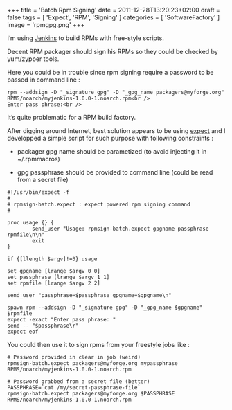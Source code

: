 +++
title = 'Batch Rpm Signing'
date = 2011-12-28T13:20:23+02:00
draft = false
tags = [ 'Expect', 'RPM', 'Signing' ]
categories = [ 'SoftwareFactory' ]
image = 'rpmgpg.png'
+++

I’m using [Jenkins](http://jenkins-ci.org/) to build RPMs with free-style scripts.

Decent RPM packager should sign his RPMs so they could be checked by yum/zypper tools.

Here you could be in trouble since rpm signing require a password to be passed in command line :

```
rpm --addsign -D "_signature gpg" -D "_gpg_name packagers@myforge.org" RPMS/noarch/myjenkins-1.0.0-1.noarch.rpm<br />
Enter pass phrase:<br />
```

It’s quite problematic for a RPM build factory.

After digging around Internet, best solution appears to be using [expect](http://expect.sourceforge.net/) and I developped a simple script for such purpose with following constraints :

- packager gpg name should be parametized (to avoid injecting it in ~/.rpmmacros)
    
- gpg passphrase should be provided to command line (could be read from a secret file)

```
#!/usr/bin/expect -f
#
# rpmsign-batch.expect : expect powered rpm signing command
#

proc usage {} {
        send_user "Usage: rpmsign-batch.expect gpgname passphrase rpmfile\n\n"
        exit
}

if {[llength $argv]!=3} usage

set gpgname [lrange $argv 0 0]
set passphrase [lrange $argv 1 1]
set rpmfile [lrange $argv 2 2]

send_user "passphrase=$passphrase gpgname=$gpgname\n"

spawn rpm --addsign -D "_signature gpg" -D "_gpg_name $gpgname" $rpmfile
expect -exact "Enter pass phrase: "
send -- "$passphrase\r"
expect eof
```

You could then use it to sign rpms from your freestyle jobs like :

```
# Password provided in clear in job (weird)
rpmsign-batch.expect packagers@myforge.org mypassphrase RPMS/noarch/myjenkins-1.0.0-1.noarch.rpm

# Password grabbed from a secret file (better)
PASSPHRASE=`cat /my/secret-passphrase-file`
rpmsign-batch.expect packagers@myforge.org $PASSPHRASE RPMS/noarch/myjenkins-1.0.0-1.noarch.rpm
```